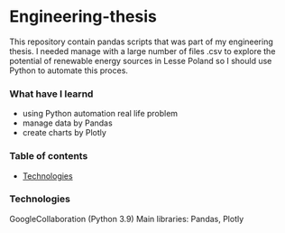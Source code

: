 # Engineering-thesis


This repository contain pandas scripts that was part of my engineering thesis.
I needed manage with a large number of files .csv to explore the potential of renewable energy sources in Lesse Poland so I should use Python to automate this proces.

### What have I learnd
  - using Python automation real life problem 
  - manage data by Pandas
  - create charts by Plotly



### Table of contents
* [Technologies](#Technologies)


### Technologies

GoogleCollaboration (Python 3.9)
    Main libraries: Pandas, Plotly
    
    



